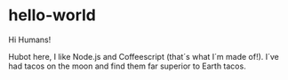 # hello-world

Hi Humans!

Hubot here, I like Node.js and Coffeescript (that´s what I´m made of!).
I´ve had tacos on the moon and find them far superior to Earth tacos.
